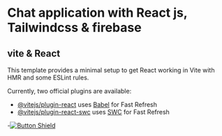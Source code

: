 # Chat application with React js, Tailwindcss & firebase #

[Button Shield]: https://img.shields.io/badge/Shield_Buttons-37a779?style=for-the-badge


## vite & React
This template provides a minimal setup to get React working in Vite with HMR and some ESLint rules.

Currently, two official plugins are available:

- [@vitejs/plugin-react](https://github.com/vitejs/vite-plugin-react/blob/main/packages/plugin-react/README.md) uses [Babel](https://babeljs.io/) for Fast Refresh
- [@vitejs/plugin-react-swc](https://github.com/vitejs/vite-plugin-react-swc) uses [SWC](https://swc.rs/) for Fast Refresh

-[![Button Shield]](https://chat-app-r6ji.onrender.com/)


